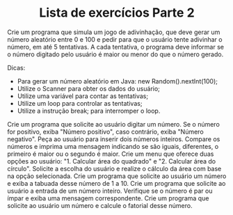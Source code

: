 <h1 align = "center">Lista de exercícios Parte 2</h1>


Crie um programa que simula um jogo de adivinhação, que deve gerar um número aleatório entre 0 e 100 e pedir para que o usuário tente adivinhar o número, em até 5 tentativas. A cada tentativa, o programa deve informar se o número digitado pelo usuário é maior ou menor do que o número gerado.

Dicas:

- Para gerar um número aleatório em Java: new Random().nextInt(100);
- Utilize o Scanner para obter os dados do usuário;
- Utilize uma variável para contar as tentativas;
- Utilize um loop para controlar as tentativas;
- Utilize a instrução break; para interromper o loop.

Crie um programa que solicite ao usuário digitar um número. Se o número for positivo, exiba "Número positivo", caso contrário, exiba "Número negativo".
Peça ao usuário para inserir dois números inteiros. Compare os números e imprima uma mensagem indicando se são iguais, diferentes, o primeiro é maior ou o segundo é maior.
Crie um menu que oferece duas opções ao usuário: "1. Calcular área do quadrado" e "2. Calcular área do círculo". Solicite a escolha do usuário e realize o cálculo da área com base na opção selecionada.
Crie um programa que solicite ao usuário um número e exiba a tabuada desse número de 1 a 10.
Crie um programa que solicite ao usuário a entrada de um número inteiro. Verifique se o número é par ou ímpar e exiba uma mensagem correspondente.
Crie um programa que solicite ao usuário um número e calcule o fatorial desse número.
